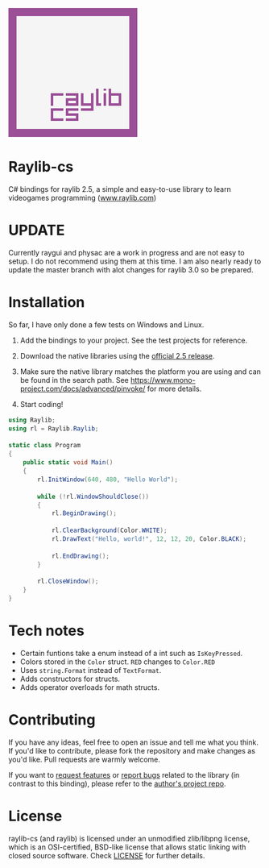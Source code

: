![Raylib-cs Logo](https://github.com/ChrisDill/Raylib-cs/blob/master/Logo/raylib-cs_256x256.png "Raylib-cs Logo")

# Raylib-cs

C# bindings for raylib 2.5, a simple and easy-to-use library to learn videogames programming (www.raylib.com)

# UPDATE

Currently raygui and physac are a work in progress and are not easy to setup. I do not recommend using them at this time.
I am also nearly ready to update the master branch with alot changes for raylib 3.0 so be prepared.

# Installation

So far, I have only done a few tests on Windows and Linux.

1. Add the bindings to your project. See the test projects for reference.

2. Download the native libraries using the [official 2.5 release](https://github.com/raysan5/raylib/releases/tag/2.5.0).

3. Make sure the native library matches the platform you are using and can be found in the search path. See https://www.mono-project.com/docs/advanced/pinvoke/ for more details.

4. Start coding!

```csharp
using Raylib;
using rl = Raylib.Raylib;

static class Program
{
    public static void Main() 
    {
        rl.InitWindow(640, 480, "Hello World");

        while (!rl.WindowShouldClose())
        {
            rl.BeginDrawing();

            rl.ClearBackground(Color.WHITE);
            rl.DrawText("Hello, world!", 12, 12, 20, Color.BLACK);

            rl.EndDrawing();
        }

        rl.CloseWindow();
    }
}
```

# Tech notes

- Certain funtions take a enum instead of a int such as `IsKeyPressed`.
- Colors stored in the `Color` struct. `RED` changes to `Color.RED`
- Uses `string.Format` instead of `TextFormat`.
- Adds constructors for structs.
- Adds operator overloads for math structs.

# Contributing

If you have any ideas, feel free to open an issue and tell me what you think.
If you'd like to contribute, please fork the repository and make changes as
you'd like. Pull requests are warmly welcome.

If you want to [request features](https://github.com/raysan5/raylib/pulls) or [report bugs](https://github.com/raysan5/raylib/issues) related to the library (in contrast to this binding), please refer to the [author's project repo](https://github.com/raysan5/raylib).

# License

raylib-cs (and raylib) is licensed under an unmodified zlib/libpng license, which is an OSI-certified, BSD-like license that allows static linking with closed source software. Check [LICENSE](LICENSE) for further details.
